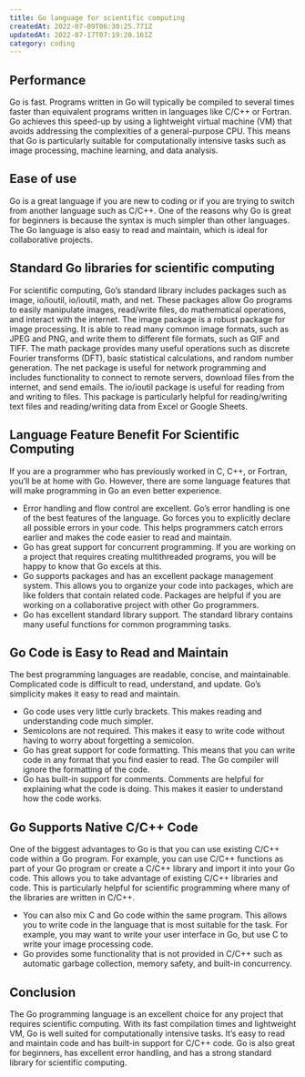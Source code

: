 ```yaml
---
title: Go language for scientific computing
createdAt: 2022-07-09T06:30:25.771Z
updatedAt: 2022-07-17T07:19:20.161Z
category: coding
---
```


## Performance

Go is fast. Programs written in Go will typically be compiled to several times faster than equivalent programs written in languages like C/C++ or Fortran. Go achieves this speed-up by using a lightweight virtual machine (VM) that avoids addressing the complexities of a general-purpose CPU.
This means that Go is particularly suitable for computationally intensive tasks such as image processing, machine learning, and data analysis.

## Ease of use

Go is a great language if you are new to coding or if you are trying to switch from another language such as C/C++. One of the reasons why Go is great for beginners is because the syntax is much simpler than other languages. The Go language is also easy to read and maintain, which is ideal for collaborative projects.

## Standard Go libraries for scientific computing

For scientific computing, Go’s standard library includes packages such as image, io/ioutil, io/ioutil, math, and net. These packages allow Go programs to easily manipulate images, read/write files, do mathematical operations, and interact with the internet.
The image package is a robust package for image processing. It is able to read many common image formats, such as JPEG and PNG, and write them to different file formats, such as GIF and TIFF.
The math package provides many useful operations such as discrete Fourier transforms (DFT), basic statistical calculations, and random number generation.
The net package is useful for network programming and includes functionality to connect to remote servers, download files from the internet, and send emails.
The io/ioutil package is useful for reading from and writing to files. This package is particularly helpful for reading/writing text files and reading/writing data from Excel or Google Sheets.

## Language Feature Benefit For Scientific Computing

If you are a programmer who has previously worked in C, C++, or Fortran, you’ll be at home with Go. However, there are some language features that will make programming in Go an even better experience.
- Error handling and flow control are excellent. Go’s error handling is one of the best features of the language. Go forces you to explicitly declare all possible errors in your code. This helps programmers catch errors earlier and makes the code easier to read and maintain.
- Go has great support for concurrent programming. If you are working on a project that requires creating multithreaded programs, you will be happy to know that Go excels at this.
- Go supports packages and has an excellent package management system. This allows you to organize your code into packages, which are like folders that contain related code. Packages are helpful if you are working on a collaborative project with other Go programmers.
- Go has excellent standard library support. The standard library contains many useful functions for common programming tasks.

## Go Code is Easy to Read and Maintain

The best programming languages are readable, concise, and maintainable. Complicated code is difficult to read, understand, and update. Go’s simplicity makes it easy to read and maintain.
- Go code uses very little curly brackets. This makes reading and understanding code much simpler.
- Semicolons are not required. This makes it easy to write code without having to worry about forgetting a semicolon.
- Go has great support for code formatting. This means that you can write code in any format that you find easier to read. The Go compiler will ignore the formatting of the code.
- Go has built-in support for comments. Comments are helpful for explaining what the code is doing. This makes it easier to understand how the code works.

## Go Supports Native C/C++ Code

One of the biggest advantages to Go is that you can use existing C/C++ code within a Go program. For example, you can use C/C++ functions as part of your Go program or create a C/C++ library and import it into your Go code.
This allows you to take advantage of existing C/C++ libraries and code. This is particularly helpful for scientific programming where many of the libraries are written in C/C++.
- You can also mix C and Go code within the same program. This allows you to write code in the language that is most suitable for the task. For example, you may want to write your user interface in Go, but use C to write your image processing code.
- Go provides some functionality that is not provided in C/C++ such as automatic garbage collection, memory safety, and built-in concurrency.

## Conclusion

The Go programming language is an excellent choice for any project that requires scientific computing. With its fast compilation times and lightweight VM, Go is well suited for computationally intensive tasks. It’s easy to read and maintain code and has built-in support for C/C++ code. Go is also great for beginners, has excellent error handling, and has a strong standard library for scientific computing.
